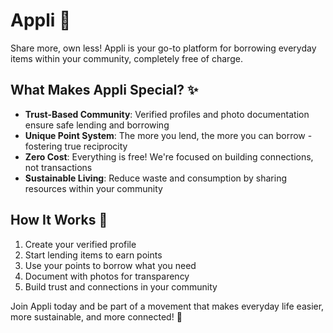 # Appli 📱

Share more, own less! Appli is your go-to platform for borrowing everyday items within your community, completely free of charge.

## What Makes Appli Special? ✨

- **Trust-Based Community**: Verified profiles and photo documentation ensure safe lending and borrowing
- **Unique Point System**: The more you lend, the more you can borrow - fostering true reciprocity
- **Zero Cost**: Everything is free! We're focused on building connections, not transactions
- **Sustainable Living**: Reduce waste and consumption by sharing resources within your community

## How It Works 🔄

1. Create your verified profile
2. Start lending items to earn points
3. Use your points to borrow what you need
4. Document with photos for transparency
5. Build trust and connections in your community

Join Appli today and be part of a movement that makes everyday life easier, more sustainable, and more connected! 🌱
